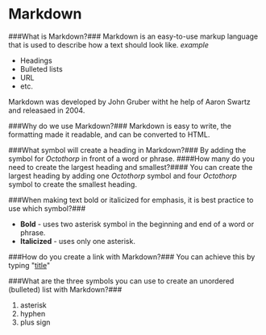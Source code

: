 # Markdown

###What is Markdown?###
Markdown is an easy-to-use markup language that is used to describe how a text should look like. 
*example*
- Headings
- Bulleted lists
- URL
- etc.

Markdown was developed by John Gruber witht he help of Aaron Swartz and releasaed in 2004.

###Why do we use Markdown?###
Markdown is easy to write, the formatting made it readable, and can be converted to HTML.

###What symbol will create a heading in Markdown?###
By adding the symbol for *Octothorp* in front of a word or phrase.
####How many do you need to create the largest heading and smallest?####
You can create the largest heading by adding one *Octothorp* symbol and four *Octothorp* symbol to create the smallest heading.

###When making text bold or italicized for emphasis, it is best practice to use which symbol?###
- **Bold** - uses two asterisk symbol in the beginning and end of a word or phrase.
- **Italicized** - uses only one asterisk.

###How do you create a link with Markdown?###
You can achieve this by typing "[title](https://www.example.com)"

###What are the three symbols you can use to create an unordered (bulleted) list with Markdown?###
1. asterisk
2. hyphen
3. plus sign



